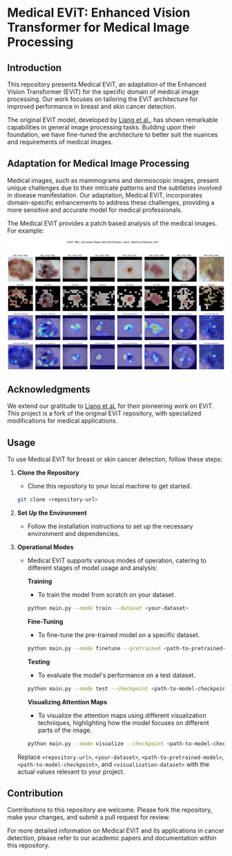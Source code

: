 # Medical EViT: Enhanced Vision Transformer for Medical Image Processing

## Introduction

This repository presents Medical EViT, an adaptation of the Enhanced Vision Transformer (EViT) for the specific domain of medical image processing. Our work focuses on tailoring the EViT architecture for improved performance in breast and skin cancer detection.

The original EViT model, developed by [Liang et al.](https://github.com/youweiliang/evit), has shown remarkable capabilities in general image processing tasks. Building upon their foundation, we have fine-tuned the architecture to better suit the nuances and requirements of medical images.

## Adaptation for Medical Image Processing

Medical images, such as mammograms and dermoscopic images, present unique challenges due to their intricate patterns and the subtleties involved in disease manifestation. Our adaptation, Medical EViT, incorporates domain-specific enhancements to address these challenges, providing a more sensitive and accurate model for medical professionals.

The Medical EViT provides a patch based analysis of the medical images. For example:

![EViT Attention Map Visualizations](EViT-N_Attn_patches_68-Class_Activations-sBatch_3.jpg)

## Acknowledgments

We extend our gratitude to [Liang et al.](https://github.com/youweiliang/evit) for their pioneering work on EViT. This project is a fork of the original EViT repository, with specialized modifications for medical applications.

## Usage

To use Medical EViT for breast or skin cancer detection, follow these steps:

1. **Clone the Repository**
    - Clone this repository to your local machine to get started.
    ```bash
    git clone <repository-url>
    ```

2. **Set Up the Environment**
    - Follow the installation instructions to set up the necessary environment and dependencies.

3. **Operational Modes**
    - Medical EViT supports various modes of operation, catering to different stages of model usage and analysis:

        **Training**
        - To train the model from scratch on your dataset.
        ```bash
        python main.py --mode train --dataset <your-dataset>
        ```

        **Fine-Tuning**
        - To fine-tune the pre-trained model on a specific dataset.
        ```bash
        python main.py --mode finetune --pretrained <path-to-pretrained-model> --dataset <your-dataset>
        ```

        **Testing**
        - To evaluate the model's performance on a test dataset.
        ```bash
        python main.py --mode test --checkpoint <path-to-model-checkpoint> --dataset <test-dataset>
        ```

        **Visualizing Attention Maps**
        - To visualize the attention maps using different visualization techniques, highlighting how the model focuses on different parts of the image.
        ```bash
        python main.py --mode visualize --checkpoint <path-to-model-checkpoint> --dataset <visualization-dataset>
        ```

    Replace `<repository-url>`, `<your-dataset>`, `<path-to-pretrained-model>`, `<path-to-model-checkpoint>`, and `<visualization-dataset>` with the actual values relevant to your project.

## Contribution

Contributions to this repository are welcome. Please fork the repository, make your changes, and submit a pull request for review.

For more detailed information on Medical EViT and its applications in cancer detection, please refer to our academic papers and documentation within this repository.


